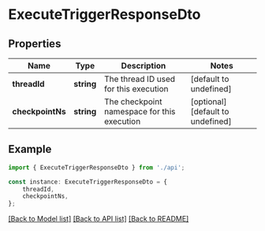 # ExecuteTriggerResponseDto


## Properties

Name | Type | Description | Notes
------------ | ------------- | ------------- | -------------
**threadId** | **string** | The thread ID used for this execution | [default to undefined]
**checkpointNs** | **string** | The checkpoint namespace for this execution | [optional] [default to undefined]

## Example

```typescript
import { ExecuteTriggerResponseDto } from './api';

const instance: ExecuteTriggerResponseDto = {
    threadId,
    checkpointNs,
};
```

[[Back to Model list]](../README.md#documentation-for-models) [[Back to API list]](../README.md#documentation-for-api-endpoints) [[Back to README]](../README.md)
